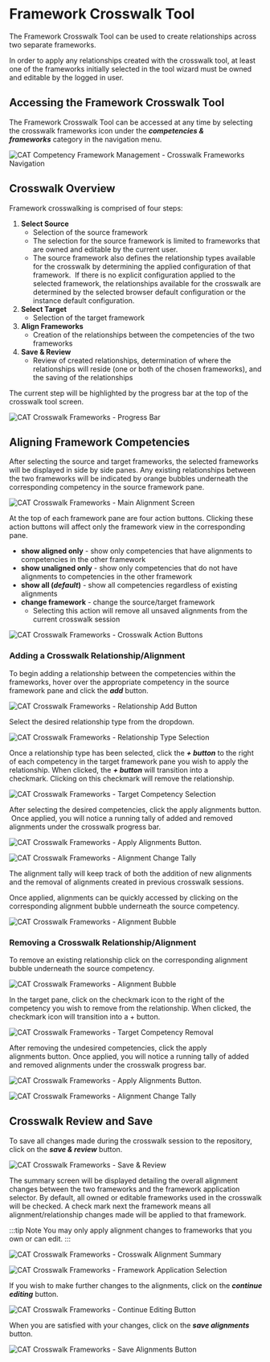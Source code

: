 # Framework Crosswalk Tool

The Framework Crosswalk Tool can be used to create relationships across two separate frameworks.

In order to apply any relationships created with the crosswalk tool, at least one of the frameworks initially selected in the tool wizard must be owned and editable by the logged in user.

## Accessing the Framework Crosswalk Tool

The Framework Crosswalk Tool can be accessed at any time by selecting the crosswalk frameworks icon under the ***competencies & frameworks*** category in the navigation menu.

![CAT Competency Framework Management - Crosswalk Frameworks Navigation](/v1.5/authoring/crosswalk-navigation.png)

## Crosswalk Overview

Framework crosswalking is comprised of four steps:
1. **Select Source**
    - Selection of the source framework
    - The selection for the source framework is limited to frameworks that
    are owned and editable by the current user.
    - The source framework also defines the relationship types available
    for the crosswalk by determining the applied configuration of that
    framework.  If there is no explicit configuration applied to the
    selected framework, the relationships available for the crosswalk
    are determined by the selected browser default configuration or the
    instance default configuration.
3.  **Select Target**
    - Selection of the target framework
3.  **Align Frameworks**
    - Creation of the relationships between the
    competencies of the two frameworks
4.  **Save & Review**
    - Review of created relationships, determination of
    where the relationships will reside (one or both of the chosen
    frameworks), and the saving of the relationships

The current step will be highlighted by the progress bar at the top of the crosswalk tool screen.

![CAT Crosswalk Frameworks - Progress Bar](/v1.5/authoring/progress-bar.png)

## Aligning Framework Competencies

After selecting the source and target frameworks, the selected frameworks will be displayed in side by side panes. Any existing relationships between the two frameworks will be indicated by orange bubbles underneath the corresponding competency in the source framework pane.

![CAT Crosswalk Frameworks - Main Alignment Screen](/v1.5/authoring/main-alignment-screen.png)

At the top of each framework pane are four action buttons. Clicking these action buttons will affect only the framework view in the corresponding pane.

- **show aligned only** - show only competencies that have alignments to competencies in the other framework
- **show unaligned only** - show only competencies that do not have alignments to competencies in the other framework
- **show all (*default*)** - show all competencies regardless of existing alignments
- **change framework** - change the source/target framework
    - Selecting this action will remove all unsaved alignments from the current crosswalk session

![CAT Crosswalk Frameworks - Crosswalk Action Buttons](/v1.5/authoring/action-buttons.png)

### Adding a Crosswalk Relationship/Alignment

To begin adding a relationship between the competencies within the frameworks, hover over the appropriate competency in the source framework pane and click the ***add*** button.

![CAT Crosswalk Frameworks - Relationship Add Button](/v1.5/authoring/relationship-add-button.png)

Select the desired relationship type from the dropdown.

![CAT Crosswalk Frameworks - Relationship Type Selection](/v1.5/authoring/relationship-type-selection.png)

Once a relationship type has been selected, click the ***+ button*** to the right of each competency in the target framework pane you wish to apply the relationship. When clicked, the ***+ button*** will transition into a checkmark. Clicking on this checkmark will remove the relationship.

![CAT Crosswalk Frameworks - Target Competency Selection](/v1.5/authoring/target-competency-selection.png)

After selecting the desired competencies, click the apply alignments button.  Once applied, you will notice a running tally of added and removed alignments under the crosswalk progress bar.  

![CAT Crosswalk Frameworks - Apply Alignments Button.](/v1.5/authoring/apply-alignments-button.png)

![CAT Crosswalk Frameworks - Alignment Change Tally](/v1.5/authoring/alignment-change-tally.png)

The alignment tally will keep track of both the addition of new alignments and the removal of alignments created in previous crosswalk sessions.  

Once applied, alignments can be quickly accessed by clicking on the corresponding alignment bubble underneath the source competency.

![CAT Crosswalk Frameworks - Alignment Bubble](/v1.5/authoring/alignment-bubble.png)

### Removing a Crosswalk Relationship/Alignment

To remove an existing relationship click on the corresponding alignment bubble underneath the source competency.

![CAT Crosswalk Frameworks - Alignment Bubble](/v1.5/authoring/alignment-bubble.png)

In the target pane, click on the checkmark icon to the right of the competency you wish to remove from the relationship. When clicked, the checkmark icon will transition into a + button.

![CAT Crosswalk Frameworks - Target Competency Removal](/v1.5/authoring/target-competency-removal.png)

After removing the undesired competencies, click the apply alignments button. Once applied, you will notice a running tally of added and removed alignments under the crosswalk progress bar.  

![CAT Crosswalk Frameworks - Apply Alignments Button.](/v1.5/authoring/apply-alignment-bubble.png)

![CAT Crosswalk Frameworks - Alignment Change Tally](/v1.5/authoring/alignment-removing-one.png)

## Crosswalk Review and Save

To save all changes made during the crosswalk session to the repository, click on the ***save & review*** button.

![CAT Crosswalk Frameworks - Save & Review](/v1.5/authoring/alignment-save-and-review.png)

The summary screen will be displayed detailing the overall alignment changes between the two frameworks and the framework application selector. By default, all owned or editable frameworks used in the crosswalk will be checked. A check mark next the framework means all alignment/relationship changes made will be applied to that framework.

:::tip Note
You may only apply alignment changes to frameworks that you own or can edit.
:::

![CAT Crosswalk Frameworks - Crosswalk Alignment Summary](/v1.5/authoring/alignment-summary.png)

![CAT Crosswalk Frameworks - Framework Application Selection](/v1.5/authoring/framework-application-selection.png)

If you wish to make further changes to the alignments, click on the ***continue editing*** button.

![CAT Crosswalk Frameworks - Continue Editing Button](/v1.5/authoring/continue-editing.png)

When you are satisfied with your changes, click on the ***save alignments*** button.

![CAT Crosswalk Frameworks - Save Alignments Button](/v1.5/authoring/save-alignments.png)
